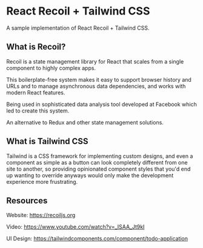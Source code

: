 # React Recoil + Tailwind CSS

A sample implementation of React Recoil + Tailwind CSS.

## What is Recoil?

Recoil is a state management library for React that scales from a single component to highly complex apps.

This boilerplate-free system makes it easy to support browser history and URLs and to manage asynchronous data dependencies, and works with modern React features.

Being used in sophisticated data analysis tool developed at Facebook which led to create this system.

An alternative to Redux and other state management solutions.

## What is Tailwind CSS

Tailwind is a CSS framework for implementing custom designs, and even a component as simple as a button can look completely different from one site to another, so providing opinionated component styles that you'd end up wanting to override anyways would only make the development experience more frustrating.

## Resources

Website: https://recoiljs.org

Video: https://www.youtube.com/watch?v=_ISAA_Jt9kI

UI Design: https://tailwindcomponents.com/component/todo-application
